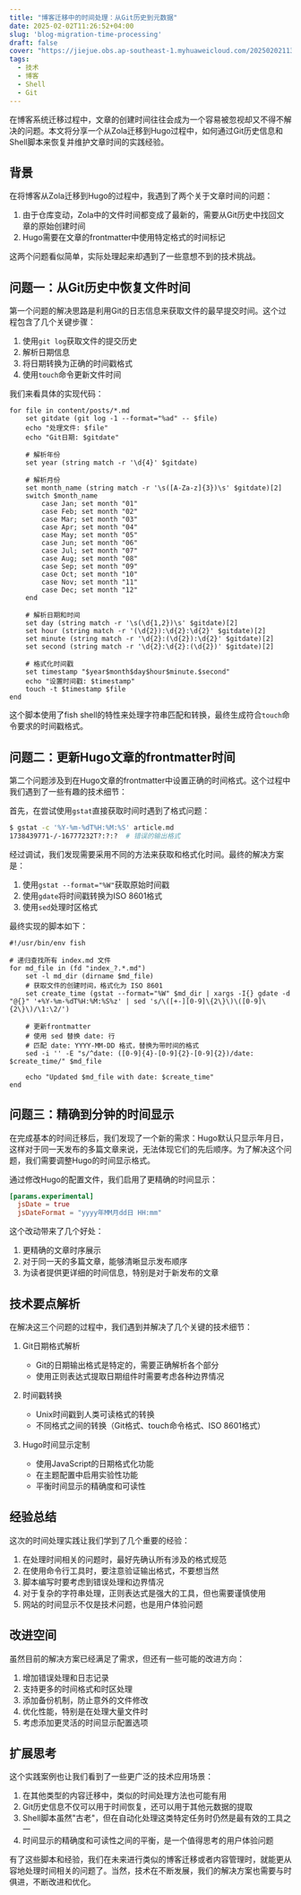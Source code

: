 ```yaml
---
title: "博客迁移中的时间处理：从Git历史到元数据"
date: 2025-02-02T11:26:52+04:00
slug: 'blog-migration-time-processing'
draft: false
cover: "https://jiejue.obs.ap-southeast-1.myhuaweicloud.com/20250202113321139.webp"
tags:
  - 技术
  - 博客
  - Shell
  - Git
---
```


在博客系统迁移过程中，文章的创建时间往往会成为一个容易被忽视却又不得不解决的问题。本文将分享一个从Zola迁移到Hugo过程中，如何通过Git历史信息和Shell脚本来恢复并维护文章时间的实践经验。

<!--more-->

## 背景

在将博客从Zola迁移到Hugo的过程中，我遇到了两个关于文章时间的问题：

1. 由于仓库变动，Zola中的文件时间都变成了最新的，需要从Git历史中找回文章的原始创建时间
2. Hugo需要在文章的frontmatter中使用特定格式的时间标记

这两个问题看似简单，实际处理起来却遇到了一些意想不到的技术挑战。

## 问题一：从Git历史中恢复文件时间

第一个问题的解决思路是利用Git的日志信息来获取文件的最早提交时间。这个过程包含了几个关键步骤：

1. 使用`git log`获取文件的提交历史
2. 解析日期信息
3. 将日期转换为正确的时间戳格式
4. 使用`touch`命令更新文件时间

我们来看具体的实现代码：

```fish
for file in content/posts/*.md
    set gitdate (git log -1 --format="%ad" -- $file)
    echo "处理文件: $file"
    echo "Git日期: $gitdate"
    
    # 解析年份
    set year (string match -r '\d{4}' $gitdate)
    
    # 解析月份
    set month_name (string match -r '\s([A-Za-z]{3})\s' $gitdate)[2]
    switch $month_name
        case Jan; set month "01"
        case Feb; set month "02"
        case Mar; set month "03"
        case Apr; set month "04"
        case May; set month "05"
        case Jun; set month "06"
        case Jul; set month "07"
        case Aug; set month "08"
        case Sep; set month "09"
        case Oct; set month "10"
        case Nov; set month "11"
        case Dec; set month "12"
    end
    
    # 解析日期和时间
    set day (string match -r '\s(\d{1,2})\s' $gitdate)[2]
    set hour (string match -r '(\d{2}):\d{2}:\d{2}' $gitdate)[2]
    set minute (string match -r '\d{2}:(\d{2}):\d{2}' $gitdate)[2]
    set second (string match -r '\d{2}:\d{2}:(\d{2})' $gitdate)[2]
    
    # 格式化时间戳
    set timestamp "$year$month$day$hour$minute.$second"
    echo "设置时间戳: $timestamp"
    touch -t $timestamp $file
end
```

这个脚本使用了fish shell的特性来处理字符串匹配和转换，最终生成符合`touch`命令要求的时间戳格式。

## 问题二：更新Hugo文章的frontmatter时间

第二个问题涉及到在Hugo文章的frontmatter中设置正确的时间格式。这个过程中我们遇到了一些有趣的技术细节：

首先，在尝试使用`gstat`直接获取时间时遇到了格式问题：

```bash
$ gstat -c '%Y-%m-%dT%H:%M:%S' article.md
1738439771-/-16777232T?:?:?  # 错误的输出格式
```

经过调试，我们发现需要采用不同的方法来获取和格式化时间。最终的解决方案是：

1. 使用`gstat --format="%W"`获取原始时间戳
2. 使用`gdate`将时间戳转换为ISO 8601格式
3. 使用`sed`处理时区格式

最终实现的脚本如下：

```fish
#!/usr/bin/env fish

# 递归查找所有 index.md 文件
for md_file in (fd "index_?.*.md")
    set -l md_dir (dirname $md_file)
    # 获取文件的创建时间，格式化为 ISO 8601
    set create_time (gstat --format="%W" $md_dir | xargs -I{} gdate -d "@{}" '+%Y-%m-%dT%H:%M:%S%z' | sed 's/\([+-][0-9]\{2\}\)\([0-9]\{2\}\)/\1:\2/')
    
    # 更新frontmatter
    # 使用 sed 替换 date: 行
    # 匹配 date: YYYY-MM-DD 格式，替换为带时间的格式
    sed -i '' -E "s/^date: ([0-9]{4}-[0-9]{2}-[0-9]{2})/date: $create_time/" $md_file
    
    echo "Updated $md_file with date: $create_time"
end
```

## 问题三：精确到分钟的时间显示

在完成基本的时间迁移后，我们发现了一个新的需求：Hugo默认只显示年月日，这样对于同一天发布的多篇文章来说，无法体现它们的先后顺序。为了解决这个问题，我们需要调整Hugo的时间显示格式。

通过修改Hugo的配置文件，我们启用了更精确的时间显示：

```toml
[params.experimental]
  jsDate = true
  jsDateFormat = "yyyy年MM月dd日 HH:mm"
```

这个改动带来了几个好处：

1. 更精确的文章时序展示
2. 对于同一天的多篇文章，能够清晰显示发布顺序
3. 为读者提供更详细的时间信息，特别是对于新发布的文章

## 技术要点解析

在解决这三个问题的过程中，我们遇到并解决了几个关键的技术细节：

1. Git日期格式解析
   - Git的日期输出格式是特定的，需要正确解析各个部分
   - 使用正则表达式提取日期组件时需要考虑各种边界情况

2. 时间戳转换
   - Unix时间戳到人类可读格式的转换
   - 不同格式之间的转换（Git格式、touch命令格式、ISO 8601格式）

3. Hugo时间显示定制
   - 使用JavaScript的日期格式化功能
   - 在主题配置中启用实验性功能
   - 平衡时间显示的精确度和可读性

## 经验总结

这次的时间处理实践让我们学到了几个重要的经验：

1. 在处理时间相关的问题时，最好先确认所有涉及的格式规范
2. 在使用命令行工具时，要注意验证输出格式，不要想当然
3. 脚本编写时要考虑到错误处理和边界情况
4. 对于复杂的字符串处理，正则表达式是强大的工具，但也需要谨慎使用
5. 网站的时间显示不仅是技术问题，也是用户体验问题

## 改进空间

虽然目前的解决方案已经满足了需求，但还有一些可能的改进方向：

1. 增加错误处理和日志记录
2. 支持更多的时间格式和时区处理
3. 添加备份机制，防止意外的文件修改
4. 优化性能，特别是在处理大量文件时
5. 考虑添加更灵活的时间显示配置选项

## 扩展思考

这个实践案例也让我们看到了一些更广泛的技术应用场景：

1. 在其他类型的内容迁移中，类似的时间处理方法也可能有用
2. Git历史信息不仅可以用于时间恢复，还可以用于其他元数据的提取
3. Shell脚本虽然"古老"，但在自动化处理这类特定任务时仍然是最有效的工具之一
4. 时间显示的精确度和可读性之间的平衡，是一个值得思考的用户体验问题

有了这些脚本和经验，我们在未来进行类似的博客迁移或者内容管理时，就能更从容地处理时间相关的问题了。当然，技术在不断发展，我们的解决方案也需要与时俱进，不断改进和优化。
